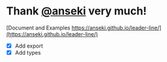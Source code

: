 # Thank [@anseki](https://github.com/anseki) very much!
[Document and Examples https://anseki.github.io/leader-line/](https://anseki.github.io/leader-line/)

-[x] Add export
-[x] Add types
